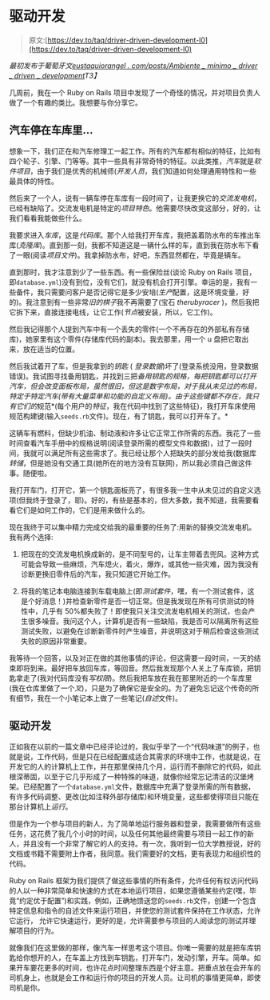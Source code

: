 # 驱动开发

> 原文:[https://dev.to/taq/driver-driven-development-l0](https://dev.to/taq/driver-driven-development-l0)

*最初发布于葡萄牙文[eustaquiorangel . com/posts/Ambiente _ minimo _ driver _ driven _ development](http://eustaquiorangel.com/posts/ambiente_minimo_driver_driven_development)T3】*

几周前，我在一个 Ruby on Rails 项目中发现了一个奇怪的情况，并对项目负责人做了一个有趣的类比。我想要与你分享它。

## [](#and-the-car-was-in-the-garage-)汽车停在车库里...

想象一下，我们正在和汽车修理工一起工作。所有的汽车都有相似的特征，比如有四个轮子、引擎、门等等。其中一些具有非常奇特的特征。以此类推，*汽车*就是*软件项目*，由于我们是优秀的机械师(*开发人员*，我们知道如何处理通用特性和一些最具体的特性。

然后来了一个人，说有一辆车停在车库有一段时间了，让我更换它的*交流发电机*，已经有缺陷了。交流发电机是特定的*项目特色*。他需要尽快改变这部分，好的，让我们看看我能做些什么。

我要求进入*车库*，这是*代码库*。那个人给我打开车库，我把盖着防水布的车推出车库(*克隆库*)。直到那一刻，我都不知道这是一辆什么样的车，直到我在防水布下看了一眼(阅读*项目文件*)。我拿掉防水布，好吧，东西显然都在，毕竟是辆车。

直到那时，我才注意到少了一些东西。有一些保险丝(谈论 Ruby on Rails 项目，即`database.yml`)没有到位，没有它们，就没有机会打开引擎。幸运的是，我有一些备件，我只需要问客户是否记得它是多少安培(*生产*配置，这是环境变量，好的)。我注意到有一些非常*旧的棋子*我不再需要了(宝石 *therubyracer* )，然后我把它拆下来，直接连接电线，让它工作(*节点*被安装，所以，它工作)。

然后我记得那个人提到汽车中有一个丢失的零件(一个不再存在的外部私有存储库)，她家里有这个零件(存储库代码的副本)。我去那里，用一个 u 盘把它取出来，放在适当的位置。

然后我试着开了车，但是我拿到的*钥匙* ( *登录数据*)坏了(登录系统没用，登录数据错误)。我试图寻找备用钥匙，并找到三把*备用钥匙的规格，每把钥匙都可以打开汽车，但会改变面板布局，虽然很旧，但这是数字布局，对于我从未见过的布局，*特定于特定汽车*(带有大量菜单和功能的自定义布局)。由于这些键都不存在，我只有它们的*规范*(每个用户的*特征*，我在代码中找到了这些特征)，我打开车床使用规范构建键(输入`seeds.rb`文件)。现在，有了钥匙，我可以打开车了。*

这辆车有燃料，但缺少机油、制动液和许多让它正常工作所需的东西。我花了一些时间查看汽车手册中的规格说明(阅读登录所需的模型文件和数据)，过了一段时间，我就可以满足所有这些需求了。我已经让那个人把缺失的部分发给我(数据库*转储*，但是她没有交通工具(她所在的地方没有互联网)，所以我必须自己做这件事。随便啦。

我打开车门，打开它，第一个钥匙面板亮了，有很多我一生中从未见过的自定义选项(但我终于登录了，耶)。好的，有些是基本的，但大多数，我不知道，我需要看看它们是如何工作的，它们是用来做什么的。

现在我终于可以集中精力完成交给我的最重要的任务了:用新的替换交流发电机。我有两个选择:

1.  把现在的交流发电机换成新的，是不同型号的，让车主带着去兜风。这种方式可能会导致一些麻烦，汽车熄火，着火，爆炸，或其他一些灾难，因为我没有诊断更换旧零件后的汽车，我只知道它开始工作。

2.  将我的笔记本电脑连接到车载电脑上(即*测试套件*，嘿，有一个测试套件，这是个好消息！)并检查新零件是否一切正常。但是我发现在所有可供测试的特性中，几乎有 50%都失败了！即使我只关注交流发电机相关的测试，也会产生很多噪音。我问这个人，计算机是否有一些缺陷，我是否可以隔离所有这些测试失败，以避免在诊断新零件时产生噪音，并说明这对于稍后检查这些测试失败的原因非常重要。

我等待一个回答，以及对正在做的其他事情的评论，但这需要一段时间，一天的结束即将到来。最好把车放回车库，等回音。然后我发现那个人关上了车库锁，把钥匙拿走了(我对代码库没有*写权限*)。然后我把车放在我在那里附近的一个车库里(我在仓库里做了一个*叉*)，只是为了确保它是安全的。为了避免忘记这个传奇的所有细节，我在一个小笔记本上做了一些笔记(*自述*文件)。

## [](#driver-driven-development)驱动开发

正如我在以前的一篇文章中已经评论过的，我似乎举了一个“代码味道”的例子，也就是说，工作代码，但是只在已经配置成适合其需求的环境中工作，也就是说，在开发它的人的计算机上工作，并在那里保持几个月，运行而不删除它的代码，如此根深蒂固，以至于它几乎形成了一种特殊的味道，就像你经常忘记清洁的汉堡烤架。已经配置了一个`database.yml`文件，数据库中充满了登录所需的所有数据，有许多代码调整、更改(比如注释外部存储库)和环境变量，这些都使得项目只能在那台计算机上*运行*。

但是作为一个参与项目的新人，为了简单地运行服务器和登录，我需要做所有这些任务，这花费了我几个小时的时间，以及任何其他最终需要与项目一起工作的新人，并且没有一个非常了解它的人的支持。有一次，我听到一位大学教授说，好的文档或书籍不需要附上作者，我同意。我们需要好的文档，更有表现力和组织性的代码。

Ruby on Rails 框架为我们提供了做这些事情的所有条件，允许任何有权访问代码的人以一种非常简单和快速的方式在本地运行项目，如果您遵循某些约定(嘿，毕竟“约定优于配置”)和实践，例如，正确地馈送您的`seeds.rb`文件，创建一个包含特定信息和指令的自述文件来运行项目，并使您的测试套件保持在工作状态，允许它运行， 允许它快速运行，更好的是，允许需要参与项目的人阅读您的测试并理解项目的行为。

就像我们在这里做的那样，像汽车一样思考这个项目。你唯一需要的就是把车库钥匙给你想开的人，在车盖上方找到车钥匙，打开车门，发动引擎，开车。简单。如果开车要花更多的时间，也许花点时间整理东西是个好主意。把重点放在会开车的司机身上，也就是会工作和运行你的项目的开发人员。让司机的事情更简单，即使司机是你。